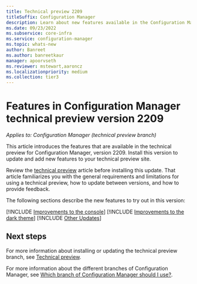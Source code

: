 ```yaml
---
title: Technical preview 2209
titleSuffix: Configuration Manager
description: Learn about new features available in the Configuration Manager technical preview branch version 2209.
ms.date: 09/23/2022
ms.subservice: core-infra
ms.service: configuration-manager
ms.topic: whats-new
author: Banreet
ms.author: banreetkaur
manager: apoorvseth
ms.reviewer: mstewart,aaroncz 
ms.localizationpriority: medium
ms.collection: tier3
---
```


# Features in Configuration Manager technical preview version 2209

*Applies to: Configuration Manager (technical preview branch)*

This article introduces the features that are available in the technical preview for Configuration Manager, version 2209. Install this version to update and add new features to your technical preview site.<!-- baseline only statement:  When you install a new technical preview site, this release is also available as a baseline version.-->

Review the [technical preview](../technical-preview.md) article before installing this update. That article familiarizes you with the general requirements and limitations for using a technical preview, how to update between versions, and how to provide feedback.

The following sections describe the new features to try out in this version:

<!-- [!INCLUDE [Example feature name](includes/2208/1234567.md)] -->

[!INCLUDE [Improvements to the console](includes/2209/14908615.md)]
[!INCLUDE [Improvements to the dark theme](includes/2209/15346075.md)]
[!INCLUDE [Other Updates](includes/2209/14975011.md)]

<!-- ## General known issues  -->

<!--  [!INCLUDE [11018755](includes/2112/known-issue-11018755.md)] -->

## Next steps

For more information about installing or updating the technical preview branch, see [Technical preview](../technical-preview.md).

For more information about the different branches of Configuration Manager, see [Which branch of Configuration Manager should I use?](../../understand/which-branch-should-i-use.md).
